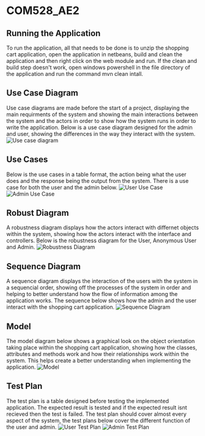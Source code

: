 # COM528_AE2

## Running the Application
To run the application, all that needs to be done is to unzip the shopping cart application, open the application in netbeans, build and clean the application and then right click on the web module and run. If the clean and build step doesn't work, open windows powershell in the file directory of the application and run the command mvn clean intall. 

## Use Case Diagram
Use case diagrams are made before the start of a project, displaying the main requirments of the system and showing the main interactions between the system and the actors in order to show how the system runs in order to write the application. Below is a use case diagram designed for the admin and user, showing the differences in the way they interact with the system. 
![Use case diagram](Documentation/Diagrams/Use_Case_Diagram.png)

## Use Cases
Below is the use cases in a table format, the action being what the user does and the response being the output from the system. There is a use case for both the user and the admin below.
![User Use Case](Documentation/Diagrams/User_Use_Case.png)
![Admin Use Case](Documentation/Diagrams/Admin_Use_Case.png)

## Robust Diagram
A robustness diagram displays how the actors interact with differnet objects within the system, showing how the actors interact with the interface and controllers. Below is the robustness diagram for the User, Anonymous User and Admin.
![Robustness Diagram](Documentation/Diagrams/Robustness_Diagram.png)

## Sequence Diagram
A sequence diagram displays the interaction of the users with the system in a sequencial order, showing off the processes of the system in order and helping to better understand how the flow of information among the application works. The sequence below shows how the admin and the user interact with the shopping cart application.
![Sequence Diagram](Documentation/Diagrams/Sequence_Diagram.png)

## Model
The model diagram below shows a graphical look on the object orientation taking place within the shopping cart application, showing how the classes, attributes and methods work and how their relationships work within the system. This helps create a better understanding when implementing the application.
![Model](Documentation/Diagrams/Model_Diagram.png)

## Test Plan
The test plan is a table designed before testing the implemented application. The expected result is tested and if the expected result isnt recieved then the test is failed. The test plan should cover almost every aspect of the system, the test plans below cover the different function of the user and admin.
![User Test Plan](Documentation/Diagrams/User_Test_Plan.png)
![Admin Test Plan](Documentation/Diagrams/Admin_Test_Plan.png)
